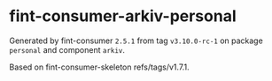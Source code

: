 # fint-consumer-arkiv-personal

Generated by fint-consumer `2.5.1` from tag `v3.10.0-rc-1` on package `personal` and component `arkiv`.

Based on fint-consumer-skeleton refs/tags/v1.7.1.
